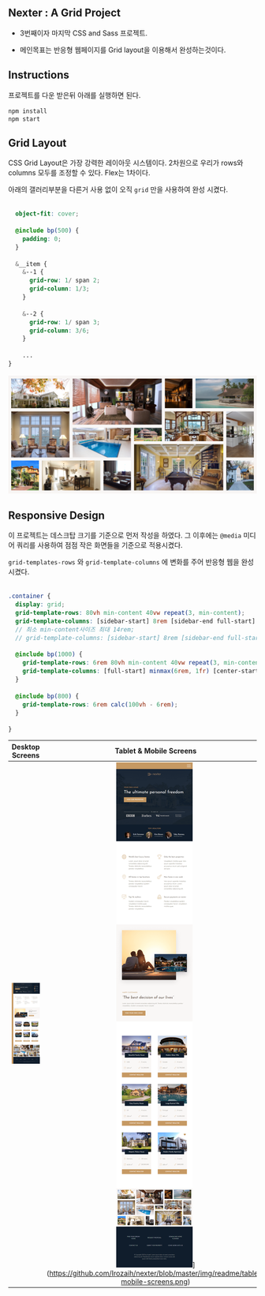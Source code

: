 ## Nexter : A Grid Project

* 3번째이자 마지막 CSS and Sass 프로젝트. 

* 메인목표는 반응형 웹페이지를 Grid layout을 이용해서 완성하는것이다.



## Instructions

프로젝트를 다운 받은뒤 아래를 실행하면 된다.

```
npm install
npm start
```



## Grid Layout

CSS Grid Layout은 가장 강력한 레이아웃 시스템이다. 2차원으로 우리가 rows와 columns 모두를 조정할 수 있다. Flex는 1차이다.

아래의 갤러리부분을 다른거 사용 없이 오직  `grid` 만을 사용하여 완성 시켰다.

```scss

  object-fit: cover;

  @include bp(500) {
    padding: 0;
  }

  &__item {
    &--1 {
      grid-row: 1/ span 2;
      grid-column: 1/3;
    }

    &--2 {
      grid-row: 1/ span 3;
      grid-column: 3/6;
    }
    
    ...
}
```

![image-20211208172819689](readme.assets/image-20211208172819689.png)



## Responsive Design

이 프로젝트는 데스크탑 크기를 기준으로 먼저 작성을 하였다. 그 이후에는 `@media` 미디어 쿼리를 사용하여 점점 작은 화면들을 기준으로 적용시켰다. 

`grid-templates-rows` 와 `grid-template-columns` 에 변화를 주어 반응형 웹을 완성시켰다.

```scss

.container {
  display: grid;
  grid-template-rows: 80vh min-content 40vw repeat(3, min-content);
  grid-template-columns: [sidebar-start] 8rem [sidebar-end full-start] minmax(6rem, 1fr) [center-start] repeat(8, [col-start] minmax(min-content, 14rem) [col-end]) [center-end] minmax(6rem, 1fr) [full-end];
  // 최소 min-content사이즈 최대 14rem;
  // grid-template-columns: [sidebar-start] 8rem [sidebar-end full-start] minmax(6rem, 1fr) [center-start] repeat(8, [col-start] minmax(min-content, 14rem) [col-end]) [center-end] minmax(6rem, 1fr) [full-end];

  @include bp(1000) {
    grid-template-rows: 6rem 80vh min-content 40vw repeat(3, min-content);
    grid-template-columns: [full-start] minmax(6rem, 1fr) [center-start] repeat(8, [col-start] minmax(min-content, 14rem) [col-end]) [center-end] minmax(6rem, 1fr) [full-end];
  }

  @include bp(800) {
    grid-template-rows: 6rem calc(100vh - 6rem);
  }

}
```



|                       Desktop Screens                        |                   Tablet & Mobile Screens                    |
| :----------------------------------------------------------: | :----------------------------------------------------------: |
| ![desktop-screens](readme.assets/desktop-screens.png)[](https://github.com/Irozaih/nexter/blob/master/img/readme/desktop-screens.png) | ![tablet-mobile-screens](readme.assets/tablet-mobile-screens.png)](https://github.com/Irozaih/nexter/blob/master/img/readme/tablet-mobile-screens.png) |

## 
